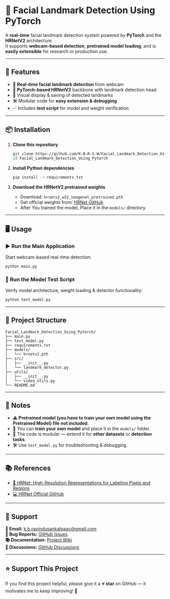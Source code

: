 # 🎯 Facial Landmark Detection Using PyTorch

A **real-time** facial landmark detection system powered by **PyTorch** and the **HRNetV2** architecture.  
It supports **webcam-based detection**, **pretrained model loading**, and is **easily extensible** for research or production use.

---

## 🚀 Features
- 📸 **Real-time facial landmark detection** from webcam  
- 🧠 **PyTorch-based HRNetV2** backbone with landmark detection head  
- 🎨 Visual display & saving of detected landmarks  
- 🛠 Modular code for **easy extension & debugging**  
- ✅ Includes **test script** for model and weight verification  

---

## 📦 Installation

1. **Clone this repository**
    ```bash
    git clone https://github.com/K-B-R-S-W/Facial_Landmark_Detection_Using_Pytorch.git
    cd Facial_Landmark_Detection_Using_Pytorch
    ```

2. **Install Python dependencies**
    ```bash
    pip install -r requirements.txt
    ```

3. **Download the HRNetV2 pretrained weights**
    - Download: `hrnetv2_w32_imagenet_pretrained.pth`  
    - Get official weights from: [HRNet GitHub](https://github.com/HRNet/HRNet-Image-Classification)
    - After You trained the model, Place it in the `models/` directory.  

---

## 🖥 Usage

### ▶ Run the Main Application  
Start webcam-based real-time detection:
```bash
python main.py
```

### 🧪 Run the Model Test Script  
Verify model architecture, weight loading & detector functionality:
```bash
python test_model.py
```

---

## 📂 Project Structure
```
Facial_Landmark_Detection_Using_Pytorch/
├── main.py                       
├── test_model.py                 
├── requirements.txt
├── models/
│   └── hrnetv2.pth  
├── src/
│   ├── __init__.py
│   └── landmark_detector.py   
├── utils/
│   ├── __init__.py
│   └── video_utils.py        
└── README.md
```

---

## 📝 Notes
- ⚠ **Pretrained model (you have to train your own model using the Pretrained Model) file not included**. 
- 📂 You can **train your own model** and place it in the `models/` folder.  
- 🔄 The code is modular — extend it for **other datasets** or **detection tasks**.  
- 🛠 Use `test_model.py` for troubleshooting & debugging.  

---

## 📚 References
- [📄 HRNet: High-Resolution Representations for Labeling Pixels and Regions](https://arxiv.org/abs/1904.04514)  
- [💻 HRNet Official GitHub](https://github.com/HRNet/HRNet-Image-Classification)  

---

## 📮 Support

**📧 Email:** [k.b.ravindusankalpaac@gmail.com](mailto:k.b.ravindusankalpaac@gmail.com)  
**🐞 Bug Reports:** [GitHub Issues](https://github.com/K-B-R-S-W/Facial_Landmark_Detection_Using_Pytorch/issues)  
**📚 Documentation:** [Project Wiki](https://github.com/K-B-R-S-W/Facial_Landmark_Detection_Using_Pytorch/wiki)  
**💭 Discussions:** [GitHub Discussions](https://github.com/K-B-R-S-W/Facial_Landmark_Detection_Using_Pytorch/discussions)  

---

## ⭐ Support This Project
If you find this project helpful, please give it a **⭐ star** on GitHub — it motivates me to keep improving! 🚀


